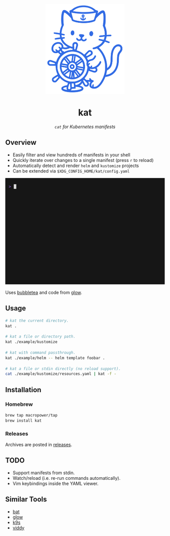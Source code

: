 <p align="center">
  <a href="#"><img src="docs/assets/logo.svg" width="250px"></a>
  <h1 align="center">kat</h1>
</p>

<p align="center"><i><code>cat</code> for Kubernetes manifests</i></p>

## Overview

- Easily filter and view hundreds of manifests in your shell
- Quickly iterate over changes to a single manifest (press `r` to reload)
- Automatically detect and render `helm` and `kustomize` projects
- Can be extended via `$XDG_CONFIG_HOME/kat/config.yaml`

![demo](docs/assets/demo.gif)

Uses [bubbletea](https://github.com/charmbracelet/bubbletea) and code from [glow](https://github.com/charmbracelet/glow).

## Usage

```sh
# kat the current directory.
kat .

# kat a file or directory path.
kat ./example/kustomize

# kat with command passthrough.
kat ./example/helm -- helm template foobar .

# kat a file or stdin directly (no reload support).
cat ./example/kustomize/resources.yaml | kat -f -
```

## Installation

### Homebrew

```sh
brew tap macropower/tap
brew install kat
```

### Releases

Archives are posted in [releases](https://github.com/MacroPower/kat/releases).

## TODO

- Support manifests from stdin.
- Watch/reload (i.e. re-run commands automatically).
- Vim keybindings inside the YAML viewer.

## Similar Tools

- [bat](https://github.com/sharkdp/bat)
- [glow](https://github.com/charmbracelet/glow)
- [k9s](https://github.com/derailed/k9s)
- [viddy](https://github.com/sachaos/viddy)
